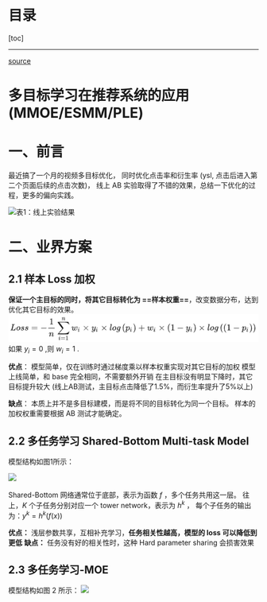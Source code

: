 # 目录

[toc]

---

[source](https://zhuanlan.zhihu.com/p/291406172)

# 多目标学习在推荐系统的应用(MMOE/ESMM/PLE)

# 一、前言
最近搞了一个月的视频多目标优化，
同时优化点击率和衍生率 (ysl, 点击后进入第二个页面后续的点击次数)，
线上 AB 实验取得了不错的效果，总结一下优化的过程，更多的偏向实践。

![表1：线上实验结果](https://pic4.zhimg.com/80/v2-3357e674e470e3d42b75816c03b1dcc7_720w.jpg)

# 二、业界方案

## 2.1 样本 Loss 加权

**保证一个主目标的同时，将其它目标转化为 ==样本权重==**，改变数据分布，达到优化其它目标的效果。
![](img/2022_08_28_190744.png)
如果 $y_i = 0$ ,则 $w_i = 1$ .



**优点**：
模型简单，仅在训练时通过梯度乘以样本权重实现对其它目标的加权
模型上线简单，和 base 完全相同，不需要额外开销
在主目标没有明显下降时，其它目标提升较大
(线上AB测试，主目标点击降低了1.5%，而衍生率提升了5%以上)

**缺点**：
本质上并不是多目标建模，而是将不同的目标转化为同一个目标。
样本的加权权重需要根据 AB 测试才能确定。

## 2.2 多任务学习 Shared-Bottom Multi-task Model

模型结构如图1所示：

<img width="" src="https://pic2.zhimg.com/80/v2-d733e719784d585b3fd7d4e2815ca131_720w.jpg"></img>

Shared-Bottom 网络通常位于底部，表示为函数 $f$ ，多个任务共用这一层。
往上，$K$  个子任务分别对应一个 tower network，表示为 $h^k$ ，
每个子任务的输出为：$y^k = h^k(f(x))$

**优点：**
浅层参数共享，互相补充学习，**任务相关性越高，模型的 loss 可以降低到更低**
**缺点：**
任务没有好的相关性时，这种 Hard parameter sharing 会损害效果

## 2.3 多任务学习-MOE

模型结构如图 2 所示：
<img width="" src="https://pic2.zhimg.com/80/v2-ae2d17069ac7bc6d7af86cf1043a98d1_720w.jpg"></img>














<br>
<br><br><br><br><br><br>


<u></u>

<!-- 
<img width="" src=""></img>
<img style="width:500px" src=""></img>
 -->


<style>
.red {
	color: red;
	font-weight: bold;
}
.blue {
	color: blue;
	font-weight: bold;
}


</style>



